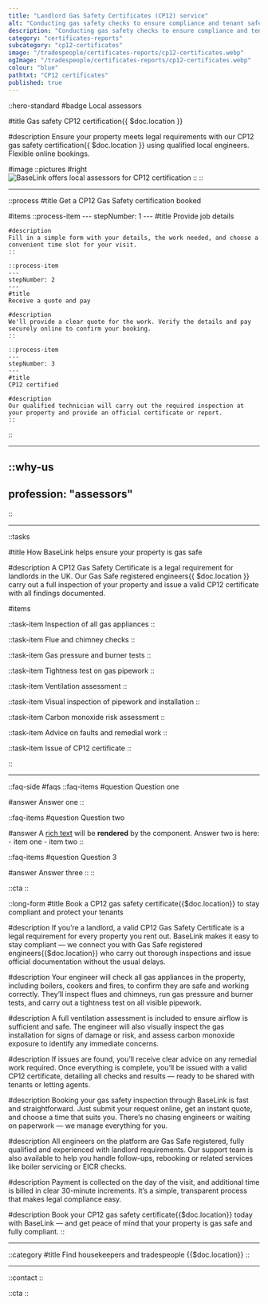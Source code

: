 ```yaml
---
title: "Landlord Gas Safety Certificates (CP12) service"
alt: "Conducting gas safety checks to ensure compliance and tenant safety"
description: "Conducting gas safety checks to ensure compliance and tenant safety"
category: "certificates-reports"
subcategory: "cp12-certificates"
image: "/tradespeople/certificates-reports/cp12-certificates.webp"
ogImage: "/tradespeople/certificates-reports/cp12-certificates.webp"
colour: "blue"
pathtxt: "CP12 certificates"
published: true
---
```


::hero-standard
#badge
Local assessors

#title
Gas safety CP12 certification{{ $doc.location }}

#description
Ensure your property meets legal requirements with our CP12 gas safety certification{{ $doc.location }} using qualified local engineers. Flexible online bookings.

#image
    ::pictures
    #right
    ![BaseLink offers local assessors for CP12 certification](/tradespeople/certificates-reports/cp12-certificates.webp)
    ::
::

---

::process
#title
Get a CP12 Gas Safety certification booked

#items
    ::process-item
    ---
    stepNumber: 1
    ---
    #title
    Provide job details

    #description
    Fill in a simple form with your details, the work needed, and choose a convenient time slot for your visit.
    ::
    
    ::process-item
    ---
    stepNumber: 2
    ---
    #title
    Receive a quote and pay

    #description
    We'll provide a clear quote for the work. Verify the details and pay securely online to confirm your booking.
    ::

    ::process-item
    ---
    stepNumber: 3
    ---
    #title
    CP12 certified

    #description
    Our qualified technician will carry out the required inspection at your property and provide an official certificate or report.
    ::
::

---

::why-us
---
profession: "assessors"
---
::

---

::tasks

#title
How BaseLink helps ensure your property is gas safe

#description
A CP12 Gas Safety Certificate is a legal requirement for landlords in the UK. Our Gas Safe registered engineers{{ $doc.location }} carry out a full inspection of your property and issue a valid CP12 certificate with all findings documented.

#items

  ::task-item
  Inspection of all gas appliances
  ::

  ::task-item
  Flue and chimney checks
  ::

  ::task-item
  Gas pressure and burner tests
  ::

  ::task-item
  Tightness test on gas pipework
  ::

  ::task-item
  Ventilation assessment
  ::

  ::task-item
  Visual inspection of pipework and installation
  ::

  ::task-item
  Carbon monoxide risk assessment
  ::

  ::task-item
  Advice on faults and remedial work
  ::

  ::task-item
  Issue of CP12 certificate
  ::

::

---

::faq-side
#faqs
  ::faq-items
  #question
  Question one

  #answer
  Answer one
  ::

  ::faq-items
  #question
  Question two

  #answer
  A [rich text](/services/commercial-cleaning) will be **rendered** by the component.
  Answer two is here:
    - item one
    - item two
  ::

  ::faq-items
  #question
  Question 3

  #answer
  Answer three
  ::
::

::cta
::

::long-form
#title
Book a CP12 gas safety certificate{{$doc.location}} to stay compliant and protect your tenants

#description
If you’re a landlord, a valid CP12 Gas Safety Certificate is a legal requirement for every property you rent out. BaseLink makes it easy to stay compliant — we connect you with Gas Safe registered engineers{{$doc.location}} who carry out thorough inspections and issue official documentation without the usual delays.

#description
Your engineer will check all gas appliances in the property, including boilers, cookers and fires, to confirm they are safe and working correctly. They’ll inspect flues and chimneys, run gas pressure and burner tests, and carry out a tightness test on all visible pipework.

#description
A full ventilation assessment is included to ensure airflow is sufficient and safe. The engineer will also visually inspect the gas installation for signs of damage or risk, and assess carbon monoxide exposure to identify any immediate concerns.

#description
If issues are found, you’ll receive clear advice on any remedial work required. Once everything is complete, you’ll be issued with a valid CP12 certificate, detailing all checks and results — ready to be shared with tenants or letting agents.

#description
Booking your gas safety inspection through BaseLink is fast and straightforward. Just submit your request online, get an instant quote, and choose a time that suits you. There’s no chasing engineers or waiting on paperwork — we manage everything for you.

#description
All engineers on the platform are Gas Safe registered, fully qualified and experienced with landlord requirements. Our support team is also available to help you handle follow-ups, rebooking or related services like boiler servicing or EICR checks.

#description
Payment is collected on the day of the visit, and additional time is billed in clear 30-minute increments. It’s a simple, transparent process that makes legal compliance easy.

#description
Book your CP12 gas safety certificate{{$doc.location}} today with BaseLink — and get peace of mind that your property is gas safe and fully compliant.
::

---

::category
#title
Find housekeepers and tradespeople {{$doc.location}}
::

---

::contact
::

::cta
::